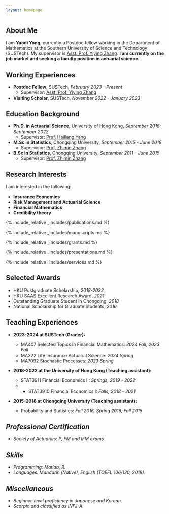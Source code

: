 ```yaml
---
layout: homepage
---
```


## About Me

I am **Yaodi Yong**, currently a Postdoc fellow working in the Department of Mathematics at the Southern University of Science and Technology (SUSTech). My supervisor is <a href="https://sites.google.com/site/yiyingzhang16/home/">Asst. Prof. Yiying Zhang</a>. **I am currently on the job market and seeking a faculty position in actuarial science.** 


## Working Experiences
- **Postdoc Fellow**, SUSTech, <i> February 2023 - Present </i>
  - Supervisor: <a href="https://sites.google.com/site/yiyingzhang16/home/">Asst. Prof. Yiying Zhang</a>
- **Visiting Scholar**, SUSTech, <i> November 2022 - January 2023 </i>

## Education Background
- **Ph.D. in Actuarial Science**, University of Hong Kong, <i> September 2018- September 2022 </i>
  - Supervisor: <a href="https://scholar.xjtlu.edu.cn/en/persons/HailiangYang/">Prof. Hailiang Yang</a>
- **M.Sc in Statistics**, Chongqing University, <i> September 2015 - June 2018 </i>
  - Supervisor: <a href="https://faculty.cqu.edu.cn/ZhiminZhang/en/index.htm/">Prof. Zhimin Zhang</a>
- **B.Sc in Statistics**, Chongqing University, <i> September 2011 - June 2015 </i>
  - Supervisor: <a href="https://faculty.cqu.edu.cn/ZhiminZhang/en/index.htm/">Prof. Zhimin Zhang</a> 

## Research Interests
I am interested in the following:
- **Insurance Economics**
- **Risk Management and Actuarial Science**
- **Financial Mathematics**
- **Credibility theory**

{% include_relative _includes/publications.md %}

{% include_relative _includes/manuscripts.md %}

{% include_relative _includes/grants.md %}

{% include_relative _includes/presentations.md %}

{% include_relative _includes/services.md %}

## Selected Awards
- HKU Postgraduate Scholarship, <i> 2018-2022 </i>
- HKU SAAS Excellent Research Award, <i> 2021 </i>
- Outstanding Graduate Student in Chongqing, <i> 2018 </i>
- National Scholarship for Graduate Students, <i> 2016 </i>

## Teaching Experiences
- **2023-2024 at SUSTech (Grader):**
  - MA407 Selected Topics in Financial Mathematics: <i> 2024 Fall, 2023 Fall </i>
  - MA322 Life Insurance Actuarial Science: <i> 2024 Spring </i>
  - MA7092 Stochastic Processes: <i> 2023 Spring </i>
        
- **2018-2022 at the University of Hong Kong (Teaching assistant):**
  - STAT3911 Financial Economics II: <i> Springs, 2019 - 2022 </i>
  - - STAT3910 Financial Economics I: <i> Falls, 2018 - 2021 </i>
    
- **2015-2018 at Chongqing University (Teaching assistant):**
  - Probability and Statistics: <i> Fall 2016, Spring 2016, Fall 2015 </o>

## Professional Certification
- Society of Actuaries: P, FM and IFM exams
  
## Skills
- Programming: Matlab, R.
- Languages: Mandarin (Native), English (TOEFL 106/120, 2018).

## Miscellaneous
- Beginner-level proficiency in Japanese and Korean.
- Scorpio and classified as INFJ-A.
